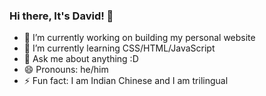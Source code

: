 ### Hi there, It's David! 👋

- 🔭 I’m currently working on building my personal website
- 🌱 I’m currently learning CSS/HTML/JavaScript
- 💬 Ask me about anything :D
- 😄 Pronouns: he/him
- ⚡ Fun fact: I am Indian Chinese and I am trilingual
